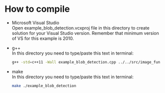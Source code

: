 # How to compile    
- Microsoft Visual Studio    
Open example_blob_detection.vcxproj file in this directory to create solution for your Visual Studio version. Remember that minimum version of VS for this example is 2010.

- g++    
In this directory you need to type/paste this text in terminal:    
	```bash
	g++ -std=c++11 -Wall example_blob_detection.cpp ../../src/image_function.cpp ../../src/blob_detection.cpp ../../src/FileOperation/bitmap.cpp -o application
	```

- make    
In this directory you need to type/paste this text in terminal:    
	```bash
	make ./example_blob_detection
	```
